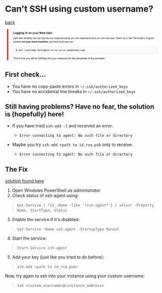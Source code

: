 # Can't SSH using custom username?
[back](../README.md)

![img](../assets/M2/ssh-custom-user-error.png)

## First check...
- You have no copy-paste errors in `~/.ssh/authorized_keys`
- You have no accidental line breaks in `~/.ssh/authorized_keys`

## Still having problems? Have no fear, the solution is (hopefully) here!

- If you have tried `ssh-add -l` and received an error:
  - `Error connecting to agent: No such file or directory`

- Maybe you try `ssh-add <path to id_rsa.pub` only to receive:
  - `Error connecting to agent: No such file or directory`

## The Fix
[solution found here](https://unix.stackexchange.com/questions/464574/ssh-add-returns-with-error-connecting-to-agent-no-such-file-or-directory)

1. Open Windows PowerShell _as administrator_
2. Check status of ssh-agent using:
> `Get-Service | ?{$_.Name -like '*ssh-agent*'} | select -Property Name, StartType, Status`
3. Enable the service if it's disabled:
> `Set-Service -Name ssh-agent -StartupType Manual`
4. Start the service:
> `Start-Service ssh-agent`
5. Add your key (just like you tried to do before):
> `ssh-add <path to id_rsa.pub>`

Now, try again to ssh into your instance using your custom username:
> `ssh <custom_username>@<instance_address>`
